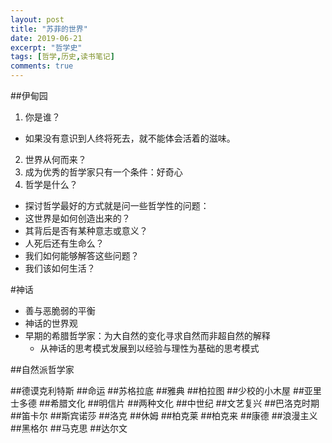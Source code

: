 ```yaml
---
layout: post
title: "苏菲的世界"
date: 2019-06-21
excerpt: "哲学史"
tags: [哲学,历史,读书笔记]
comments: true
---
```


##伊甸园
1. 你是谁？
- 如果没有意识到人终将死去，就不能体会活着的滋味。
2. 世界从何而来？
3. 成为优秀的哲学家只有一个条件：好奇心
4. 哲学是什么？
-  探讨哲学最好的方式就是问一些哲学性的问题：
-  这世界是如何创造出来的？
-  其背后是否有某种意志或意义？
-  人死后还有生命么？
-  我们如何能够解答这些问题？
-  我们该如何生活？



#神话
- 善与恶脆弱的平衡
- 神话的世界观
- 早期的希腊哲学家：为大自然的变化寻求自然而非超自然的解释
  - 从神话的思考模式发展到以经验与理性为基础的思考模式

##自然派哲学家

##德谟克利特斯
##命运
##苏格拉底
##雅典
##柏拉图
##少校的小木屋
##亚里士多德
##希腊文化
##明信片
##两种文化
##中世纪
##文艺复兴
##巴洛克时期
##笛卡尔
##斯宾诺莎
##洛克
##休姆
##柏克莱
##柏克来
##康德
##浪漫主义
##黑格尔
##马克思
##达尔文



